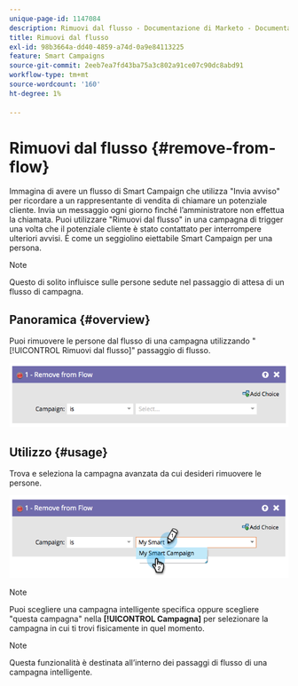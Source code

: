 ```yaml
---
unique-page-id: 1147084
description: Rimuovi dal flusso - Documentazione di Marketo - Documentazione del prodotto
title: Rimuovi dal flusso
exl-id: 98b3664a-dd40-4859-a74d-0a9e84113225
feature: Smart Campaigns
source-git-commit: 2eeb7ea7fd43ba75a3c802a91ce07c90dc8abd91
workflow-type: tm+mt
source-wordcount: '160'
ht-degree: 1%

---
```


# Rimuovi dal flusso {#remove-from-flow}

Immagina di avere un flusso di Smart Campaign che utilizza &quot;Invia avviso&quot; per ricordare a un rappresentante di vendita di chiamare un potenziale cliente. Invia un messaggio ogni giorno finché l’amministratore non effettua la chiamata. Puoi utilizzare &quot;Rimuovi dal flusso&quot; in una campagna di trigger una volta che il potenziale cliente è stato contattato per interrompere ulteriori avvisi. È come un seggiolino eiettabile Smart Campaign per una persona.

>[!NOTE]
>
>Questo di solito influisce sulle persone sedute nel passaggio di attesa di un flusso di campagna.

## Panoramica {#overview}

Puoi rimuovere le persone dal flusso di una campagna utilizzando &quot;[!UICONTROL Rimuovi dal flusso]&quot; passaggio di flusso.

![](assets/image2014-9-22-17-3a10-3a21.png)

## Utilizzo {#usage}

Trova e seleziona la campagna avanzata da cui desideri rimuovere le persone.

![](assets/image2014-9-22-17-3a10-3a28.png)

>[!NOTE]
>
>Puoi scegliere una campagna intelligente specifica oppure scegliere &quot;questa campagna&quot; nella **[!UICONTROL Campagna]** per selezionare la campagna in cui ti trovi fisicamente in quel momento.

>[!NOTE]
>
>Questa funzionalità è destinata all’interno dei passaggi di flusso di una campagna intelligente.
